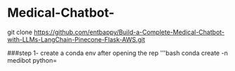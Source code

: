 # Medical-Chatbot-

git clone https://github.com/entbappy/Build-a-Complete-Medical-Chatbot-with-LLMs-LangChain-Pinecone-Flask-AWS.git

###step 1- create a conda env after opening the rep
'''bash
conda create -n medibot python= 